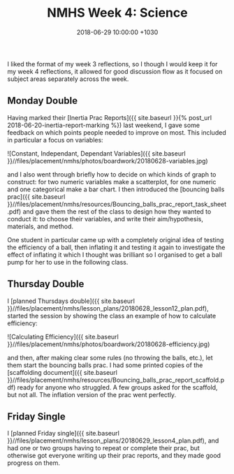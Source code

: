 ﻿---
layout: post
title:  "NMHS Week 4: Science"
date:   2018-06-29  10:00:00 +1030
categories: MTeach nmhsPlacement yr10science
tags: [1-1, 1-2, 1-5, 2-1, 2-2, 2-3, 3-1, 3-2, 3-3, 3-4, 3-5, 3-6, 4-1, 4-2, 5-1, 5-2]
acara: [ACSSU190, ACSSU229, ACSIS198, ACSIS199, ACSIS200, ACSIS203, ACSIS204, ACSIS205, ACSIS206, ACSIS208]
---

I liked the format of my week 3 reflections, so I though I would keep it for my week 4 reflections, it allowed for good discussion flow as it focused on subject areas separately across the week. 

## Monday Double

Having marked their [Inertia Prac Reports]({{ site.baseurl }}{% post_url 2018-06-20-inertia-report-marking %}) last weekend, I gave some feedback on which points people needed to improve on most. This included in particular a focus on variables:

![Constant, Independant, Dependant Variables]({{ site.baseurl }}//files/placement/nmhs/photos/boardwork/20180628-variables.jpg)

and I also went through briefly how to decide on which kinds of graph to construct: for two numeric variables make a scatterplot, for one numeric and one categorical make a bar chart. I then introduced the [bouncing balls prac]({{ site.baseurl }}//files/placement/nmhs/resources/Bouncing_balls_prac_report_task_sheet.pdf) and gave them the rest of the class to design how they wanted to conduct it: to choose their variables, and write their aim/hypothesis, materials, and method. 

One student in particular came up with a completely original idea of testing the efficiency of a ball, then inflating it and testing it again to investigate the effect of inflating it which I thought was brilliant so I organised to get a ball pump for her to use in the following class.



## Thursday Double

I [planned Thursdays double]({{ site.baseurl }}//files/placement/nmhs/lesson_plans/20180628_lesson12_plan.pdf), started the session by showing the class an example of how to calculate efficiency:

![Calculating Efficiency]({{ site.baseurl }}//files/placement/nmhs/photos/boardwork/20180628-efficiency.jpg)

and then, after making clear some rules (no throwing the balls, etc.), let them start the bouncing balls prac. I had some printed copies of the  [scaffolding document]({{ site.baseurl }}//files/placement/nmhs/resources/Bouncing_balls_prac_report_scaffold.pdf) ready for anyone who struggled. A few groups asked for the scaffold, but not all. The inflation version of the prac went perfectly.




## Friday Single

I [planned Friday single]({{ site.baseurl }}//files/placement/nmhs/lesson_plans/20180629_lesson4_plan.pdf), and had one or two groups having to repeat or complete their prac, but otherwise got everyone writing up their prac reports, and they made good progress on them.














